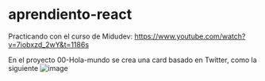 # aprendiento-react
Practicando con el curso de Midudev: https://www.youtube.com/watch?v=7iobxzd_2wY&t=1186s

En el proyecto 00-Hola-mundo se crea una card basado en Twitter, como la siguiente
![image](https://github.com/Allan19Prieto/aprendiento-react/assets/47021762/3af21ab6-44e8-497c-83c1-58f4d0eb62a2)
